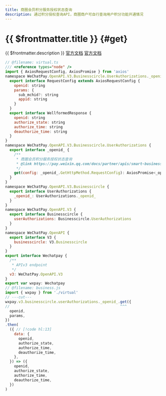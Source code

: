 ```yaml
---
title: 商圈会员积分服务授权状态查询
description: 通过积分授权查询API，商圈商户可自行查询用户积分功能开通情况
---
```


# {{ $frontmatter.title }} {#get}

{{ $frontmatter.description }} [官方文档](https://pay.weixin.qq.com/docs/merchant/apis/smart-business-circle/user-authorizations/query-user-authorization.html) [官方文档](https://pay.weixin.qq.com/docs/partner/apis/smart-business-circle/user-authorizations/query-user-authorization.html)

```js twoslash
// @filename: virtual.ts
/// <reference types="node" />
import { AxiosRequestConfig, AxiosPromise } from 'axios'
namespace WeChatPay.OpenAPI.V3.Businesscircle.UserAuthorizations._openid_.GetHttpMethod {
  export interface RequestConfig extends AxiosRequestConfig {
    openid: string
    params: {
      sub_mchid?: string
      appid: string
    }
  }
  export interface WellformedResponse {
    openid: string
    authorize_state: string
    authorize_time: string
    deauthorize_time: string
  }
}
namespace WeChatPay.OpenAPI.V3.Businesscircle.UserAuthorizations {
  export interface _openid_ {
    /**
     * 商圈会员积分服务授权状态查询
     * @link https://pay.weixin.qq.com/docs/partner/apis/smart-business-circle/user-authorizations/query-user-authorization.html
     */
    get(config: _openid_.GetHttpMethod.RequestConfig): AxiosPromise<_openid_.GetHttpMethod.WellformedResponse>
  }
}
namespace WeChatPay.OpenAPI.V3.Businesscircle {
  export interface UserAuthorizations {
    _openid_: UserAuthorizations._openid_
  }
}
namespace WeChatPay.OpenAPI.V3 {
  export interface Businesscircle {
    userAuthorizations: Businesscircle.UserAuthorizations
  }
}
namespace WeChatPay.OpenAPI {
  export interface V3 {
    businesscircle: V3.Businesscircle
  }
}
export interface Wechatpay {
  /**
   * APIv3 endpoint
   */
  v3: WeChatPay.OpenAPI.V3
}
export var wxpay: Wechatpay
// @filename: business.js
import { wxpay } from './virtual'
// ---cut---
wxpay.v3.businesscircle.userAuthorizations._openid_.get({
//                                                  ^^^
  openid,
  params,
})
.then(
  ({ // [!code hl:13]
    data: {
      openid,
      authorize_state,
      authorize_time,
      deauthorize_time,
    },
  }) => ({
    openid,
    authorize_state,
    authorize_time,
    deauthorize_time,
  })
)
```

